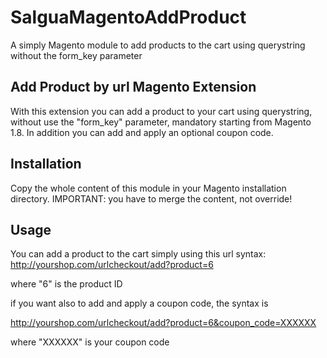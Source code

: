 SalguaMagentoAddProduct
=======================

A simply Magento module to add products to the cart using querystring without the form_key parameter

Add Product by url Magento Extension
------------------------------------

With this extension you can add a product to your cart using querystring, without use the "form_key" parameter, mandatory starting from Magento 1.8. 
In addition you can add and apply an optional coupon code.

Installation
------------

Copy the whole content of this module in your Magento installation directory. IMPORTANT: you have to merge the content, not override!


Usage
-----

You can add a product to the cart simply using this url syntax:
http://yourshop.com/urlcheckout/add?product=6

where "6" is the product ID

if you want also to add and apply a coupon code, the syntax is

http://yourshop.com/urlcheckout/add?product=6&coupon_code=XXXXXX

where "XXXXXX" is your coupon code


